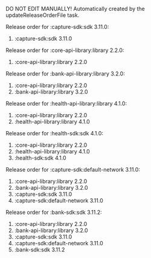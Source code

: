 DO NOT EDIT MANUALLY!
Automatically created by the updateReleaseOrderFile task.

Release order for :capture-sdk:sdk 3.11.0:
 1. :capture-sdk:sdk 3.11.0

Release order for :core-api-library:library 2.2.0:
 1. :core-api-library:library 2.2.0

Release order for :bank-api-library:library 3.2.0:
 1. :core-api-library:library 2.2.0
 2. :bank-api-library:library 3.2.0

Release order for :health-api-library:library 4.1.0:
 1. :core-api-library:library 2.2.0
 2. :health-api-library:library 4.1.0

Release order for :health-sdk:sdk 4.1.0:
 1. :core-api-library:library 2.2.0
 2. :health-api-library:library 4.1.0
 3. :health-sdk:sdk 4.1.0

Release order for :capture-sdk:default-network 3.11.0:
 1. :core-api-library:library 2.2.0
 2. :bank-api-library:library 3.2.0
 3. :capture-sdk:sdk 3.11.0
 4. :capture-sdk:default-network 3.11.0

Release order for :bank-sdk:sdk 3.11.2:
 1. :core-api-library:library 2.2.0
 2. :bank-api-library:library 3.2.0
 3. :capture-sdk:sdk 3.11.0
 4. :capture-sdk:default-network 3.11.0
 5. :bank-sdk:sdk 3.11.2

